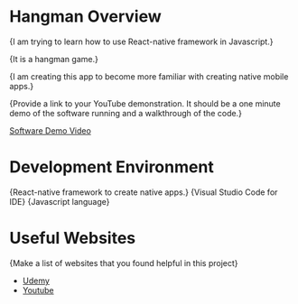 # Hangman Overview

{I am trying to learn how to use React-native framework in Javascript.}

{It is a hangman game.}

{I am creating this app to become more familiar with creating native mobile apps.}

{Provide a link to your YouTube demonstration.  It should be a one minute demo of the software running and a walkthrough of the code.}

[Software Demo Video]([http://youtube.link.goes.here](https://youtu.be/zCUA8zyX-gc))

# Development Environment

{React-native framework to create native apps.}
{Visual Studio Code for IDE}
{Javascript language}

# Useful Websites

{Make a list of websites that you found helpful in this project}
* [Udemy]([http://url.link.goes.here](https://www.udemy.com/))
* [Youtube](youtube.com)
